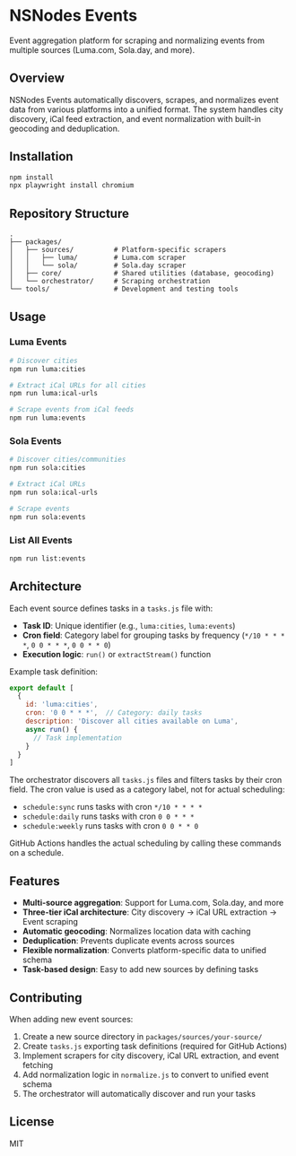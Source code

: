 # NSNodes Events

Event aggregation platform for scraping and normalizing events from multiple sources (Luma.com, Sola.day, and more).

## Overview

NSNodes Events automatically discovers, scrapes, and normalizes event data from various platforms into a unified format. The system handles city discovery, iCal feed extraction, and event normalization with built-in geocoding and deduplication.

## Installation

```bash
npm install
npx playwright install chromium
```

## Repository Structure

```
.
├── packages/
│   ├── sources/          # Platform-specific scrapers
│   │   ├── luma/         # Luma.com scraper
│   │   └── sola/         # Sola.day scraper
│   ├── core/             # Shared utilities (database, geocoding)
│   └── orchestrator/     # Scraping orchestration
└── tools/                # Development and testing tools
```

## Usage

### Luma Events
```bash
# Discover cities
npm run luma:cities

# Extract iCal URLs for all cities
npm run luma:ical-urls

# Scrape events from iCal feeds
npm run luma:events
```

### Sola Events
```bash
# Discover cities/communities
npm run sola:cities

# Extract iCal URLs
npm run sola:ical-urls

# Scrape events
npm run sola:events
```

### List All Events
```bash
npm run list:events
```

## Architecture

Each event source defines tasks in a `tasks.js` file with:
- **Task ID**: Unique identifier (e.g., `luma:cities`, `luma:events`)
- **Cron field**: Category label for grouping tasks by frequency (`*/10 * * * *`, `0 0 * * *`, `0 0 * * 0`)
- **Execution logic**: `run()` or `extractStream()` function

Example task definition:
```javascript
export default [
  {
    id: 'luma:cities',
    cron: '0 0 * * *',  // Category: daily tasks
    description: 'Discover all cities available on Luma',
    async run() {
      // Task implementation
    }
  }
]
```

The orchestrator discovers all `tasks.js` files and filters tasks by their cron field. The cron value is used as a category label, not for actual scheduling:

- `schedule:sync` runs tasks with cron `*/10 * * * *`
- `schedule:daily` runs tasks with cron `0 0 * * *`
- `schedule:weekly` runs tasks with cron `0 0 * * 0`

GitHub Actions handles the actual scheduling by calling these commands on a schedule.

## Features

- **Multi-source aggregation**: Support for Luma.com, Sola.day, and more
- **Three-tier iCal architecture**: City discovery → iCal URL extraction → Event scraping
- **Automatic geocoding**: Normalizes location data with caching
- **Deduplication**: Prevents duplicate events across sources
- **Flexible normalization**: Converts platform-specific data to unified schema
- **Task-based design**: Easy to add new sources by defining tasks

## Contributing

When adding new event sources:
1. Create a new source directory in `packages/sources/your-source/`
2. Create `tasks.js` exporting task definitions (required for GitHub Actions)
3. Implement scrapers for city discovery, iCal URL extraction, and event fetching
4. Add normalization logic in `normalize.js` to convert to unified event schema
5. The orchestrator will automatically discover and run your tasks

## License

MIT
